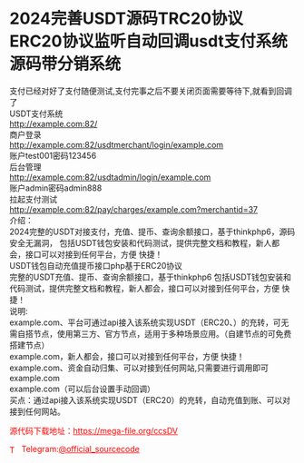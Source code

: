 # 2024完善USDT源码TRC20协议ERC20协议监听自动回调usdt支付系统源码带分销系统

支付已经对好了支付随便测试,支付完事之后不要关闭页面需要等待下,就看到回调了<br>USDT支付系统<br>http://example.com:82/<br>商户登录<br>http://example.com:82/usdtmerchant/login/example.com<br>账户test001密码123456<br>后台管理<br>http://example.com:82/usdtadmin/login/example.com<br>账户admin密码admin888<br>拉起支付测试<br>http://example.com:82/pay/charges/example.com?merchantid=37<br>介绍：<br>2024完整的USDT对接支付，充值、提币、查询余额接口，基于thinkphp6，源码安全无漏洞， 包括USDT钱包安装和代码测试，提供完整文档和教程，新人都会，接口可以对接到任何平台，方便 快捷！<br>USDT钱包自动充值提币接口php基于ERC20协议<br>完整的USDT充值、提币、查询余额接口，基于thinkphp6 包括USDT钱包安装和代码测试，提供完整文档和教程，新人都会，接口可以对接到任何平台，方便 快捷！<br>说明:<br>example.com、平台可通过api接入该系统实现USDT（ERC20、）的充转，可无需自搭节点，使用第三方、官方节点，适用于多种场景应用。（自建节点的可免费搭建节点）<br>example.com，新人都会，接口可以对接到任何平台，方便 快捷！<br>example.com、资金自动归集、可以对接到任何网站,只需要进行调用即可<br>example.com<br>example.com（可以后台设置手动回调）<br>买点：通过api接入该系统实现USDT（ERC20）的充转，自动充值到账、可以对接到任何网站。<br>


<p style="color: red;">源代码下载地址：<a href="https://mega-file.org/ccsDV" style="color: red;">https://mega-file.org/ccsDV</a></p><p style="color: red;"><img src="https://cdn-icons-png.flaticon.com/512/2111/2111646.png" alt="Telegram Icon" style="width: 16px; vertical-align: middle; margin-right: 5px;">Telegram:<a href="https://t.me/official_sourcecode" style="color: red;">@official_sourcecode</a></p>